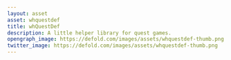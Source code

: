 ```yaml
---
layout: asset
asset: whquestdef
title: whQuestDef
description: A little helper library for quest games.
opengraph_image: https://defold.com/images/assets/whquestdef-thumb.png
twitter_image: https://defold.com/images/assets/whquestdef-thumb.png
---
```


